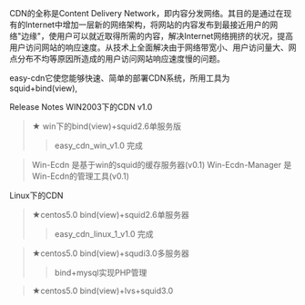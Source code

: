 CDN的全称是Content Delivery Network，即内容分发网络。其目的是通过在现有的Internet中增加一层新的网络架构，将网站的内容发布到最接近用户的网络"边缘"，使用户可以就近取得所需的内容，解决Internet网络拥挤的状况，提高用户访问网站的响应速度。从技术上全面解决由于网络带宽小、用户访问量大、网点分布不均等原因所造成的用户访问网站响应速度慢的问题。


easy-cdn它使您能够快速、简单的部署CDN系统，所用工具为squid+bind(view),




Release Notes
WIN2003下的CDN v1.0
> ★ win下的bind(view)+squid2.6单服务版
> > easy\_cdn\_win\_v1.0  完成


> Win-Ecdn 是基于win的squid的缓存服务器(v0.1)
> Win-Ecdn-Manager 是Win-Ecdn的管理工具(v0.1)


Linux下的CDN
> ★centos5.0 bind(view)+squid2.6单服务器
> > easy\_cdn\_linux\_1\_v1.0    完成


> ★centos5.0 bind(view)+squdi3.0多服务器
> > bind+mysql实现PHP管理


> ★centos5.0 bind(view)+lvs+squid3.0